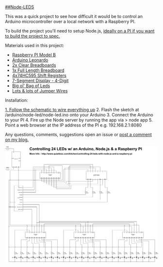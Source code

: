 [##Node-LEDS](http://www.quietless.com/kitchen/controlling-24-leds-with-node-js-and-a-raspberry-pi/)

This was a quick project to see how difficult it would be to control an Arduino microcontroller over a local network with a Raspberry PI.

To build the project you'll need to setup Node.js, [ideally on a PI if you want to build the project to spec.](http://www.quietless.com/kitchen/how-to-setup-node-js-on-a-raspberry-pi/)

Materials used in this project:

 * [Raspberry PI Model B](http://www.raspberrypi.org/)
 * [Arduino Leonardo](https://www.sparkfun.com/products/11286)
 * [2x Clear Breadboards](https://www.sparkfun.com/products/9567)
 * [1x Full Length Breadboard](https://www.sparkfun.com/products/112)
 * [4x74HC595 Shift Registers](https://www.sparkfun.com/products/733)
 * [7-Segment Display - 4-Digit](https://www.sparkfun.com/products/9481)
 * [Big ol' Bag of Leds](http://www.amazon.com/microtivity-IL188-Assorted-Resistors-Colors/dp/B0060FGA8A)
 * [Lots & lots of Jumper Wires](http://www.amazon.com/Breadboard-jumper-wire-75pcs-pack/dp/B0040DEI9M)

Installation:

 [1. Follow the schematic to wire everything up](./docs/node-leds.pdf)
 2. Flash the sketch at /arduino/node-led/node-led.ino onto your Arduino
 3. Connect the Arduino to your PI
 4. Fire up the Node server by running the app via > node app
 5. Point a web browser at the IP address of the PI e.g. 192.168.2.1:8080

Any questions, comments, suggestions open an issue or [post a comment on my blog.](http://www.quietless.com/kitchen/controlling-24-leds-with-node-js-and-a-raspberry-pi/)

![Node-LEDS-schematic](./docs/node-leds.png "Node-LEDS-schematic")
